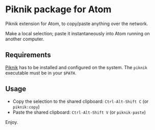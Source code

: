 # Piknik package for Atom

Piknik extension for Atom, to copy/paste anything over the network.

Make a local selection; paste it instantaneously into Atom running on another computer.

## Requirements

[Piknik](https://github.com/jedisct1/piknik) has to be installed and configured on the system.
The `piknik` executable must be in your `$PATH`.

## Usage

* Copy the selection to the shared clipboard: `Ctrl-Alt-Shift C` (or `piknik:copy`)
* Paste the shared clipboard: `Ctrl-Alt-Shift V` (or `piknik-paste`)

Enjoy.
